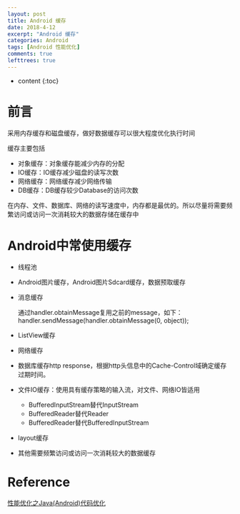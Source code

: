 ```yaml
---
layout: post
title: Android 缓存
date: 2018-4-12
excerpt: "Android 缓存"
categories: Android
tags: [Android 性能优化]
comments: true
lefttrees: true
---
```


* content
{:toc}




# 前言

采用内存缓存和磁盘缓存，做好数据缓存可以很大程度优化执行时间

缓存主要包括

- 对象缓存：对象缓存能减少内存的分配
- IO缓存：IO缓存减少磁盘的读写次数
- 网络缓存：网络缓存减少网络传输
- DB缓存：DB缓存较少Database的访问次数

在内存、文件、数据库、网络的读写速度中，内存都是最优的。所以尽量将需要频繁访问或访问一次消耗较大的数据存储在缓存中

# Android中常使用缓存

- 线程池
- Android图片缓存，Android图片Sdcard缓存，数据预取缓存
- 消息缓存

    通过handler.obtainMessage复用之前的message，如下：
    handler.sendMessage(handler.obtainMessage(0, object));

- ListView缓存
- 网络缓存
- 数据库缓存http response，根据http头信息中的Cache-Control域确定缓存过期时间。
- 文件IO缓存：使用具有缓存策略的输入流，对文件、网络IO皆适用
    - BufferedInputStream替代InputStream
    - BufferedReader替代Reader
    - BufferedReader替代BufferedInputStream
- layout缓存
- 其他需要频繁访问或访问一次消耗较大的数据缓存


# Reference

[性能优化之Java(Android)代码优化](http://www.trinea.cn/android/java-android-performance/)









